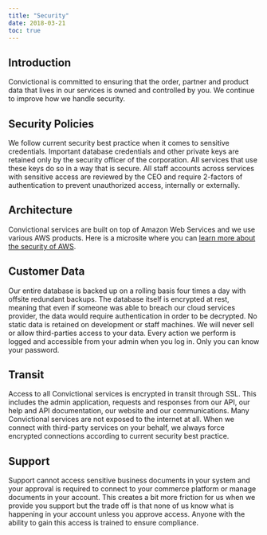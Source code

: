 ```yaml
---
title: "Security"
date: 2018-03-21
toc: true
---
```

## Introduction

Convictional is committed to ensuring that the order, partner and product data that lives in our services is owned and controlled by you. We continue to improve how we handle security.

## Security Policies

We follow current security best practice when it comes to sensitive credentials. Important database credentials and other private keys are retained only by the security officer of the corporation. All services that use these keys do so in a way that is secure. All staff accounts across services with sensitive access are reviewed by the CEO and require 2-factors of authentication to prevent unauthorized access, internally or externally.

## Architecture

Convictional services are built on top of Amazon Web Services and we use various AWS products. Here is a microsite where you can [learn more about the security of AWS](https://aws.amazon.com/security/).

## Customer Data

Our entire database is backed up on a rolling basis four times a day with offsite redundant backups. The database itself is encrypted at rest, meaning that even if someone was able to breach our cloud services provider, the data would require authentication in order to be decrypted. No static data is retained on development or staff machines. We will never sell or allow third-parties access to your data. Every action we perform is logged and accessible from your admin when you log in. Only you can know your password.

## Transit

Access to all Convictional services is encrypted in transit through SSL. This includes the admin application, requests and responses from our API, our help and API documentation, our website and our communications. Many Convictional services are not exposed to the internet at all. When we connect with third-party services on your behalf, we always force encrypted connections according to current security best practice.

## Support

Support cannot access sensitive business documents in your system and your approval is required to connect to your commerce platform or manage documents in your account. This creates a bit more friction for us when we provide you support but the trade off is that none of us know what is happening in your account unless you approve access. Anyone with the ability to gain this access is trained to ensure compliance.
